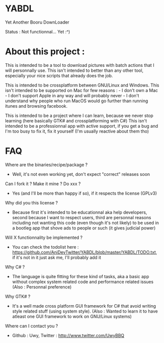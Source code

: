 # YABDL
Yet Another Booru DownLoader

Status : Not functionnal... Yet :^)

# About this project :

This is intended to be a tool to download pictures with batch actions that I will personnally use.
This isn't intended to better than any other tool, especially your nice scripts that already does the job.

This is intended to be crossplatform between GNU/Linux and Windows.
This isn't intended to be supported on Mac for few reasons :
    - I don't own a Mac
    - I don't support Apple in any way and will probably never
    - I don't understand why people who run MacOS would go further than running itunes and browsing facebook.

This is intended to be a project where I can learn, because we never stop learning (here basically GTK# and crossplatforming with C#)
This isn't intended to be a professionnal app with active support, if you get a bug and I'm too busy to fix it, fix it yourself (I'm usually reactive about them tho) 


# FAQ

Where are the binaries/recipe/package ?
 - Well, it's not even working yet, don't expect "correct" releases soon

Can I fork it ? Make it mine ? Do xxx ?
 - Yes (and I'll be more than happy if so), if it respects the license (GPLv3)

Why did you this license ?
 - Because first it's intended to be educationnal aka help developers, second because I want to respect users, third are personnal reasons including not wanting this code (even though it's not likely) to be used in a bootleg app that shove ads to people or such (it gives judicial power)

Will X functionnality be implemented ?
 - You can check the todolist here : https://github.com/AniDevTwitter/YABDL/blob/master/YABDL/TODO.txt, if it's not in it just ask me, I'll probably add it

Why C# ?
 - The language is quite fitting for these kind of tasks, aka a basic app without complex system related code and performance related issues
    (Also : Personnal preference)

Why GTK# ?
 - It's a well made cross platform GUI framework for C# that avoid writing style related stuff (using system style).
    (Also : Wanted to learn it to have atleast one GUI framework to work on GNU/Linux systems)

Where can I contact you ?
 - Github : Uwy, Twitter : http://www.twitter.com/UwyBBQ